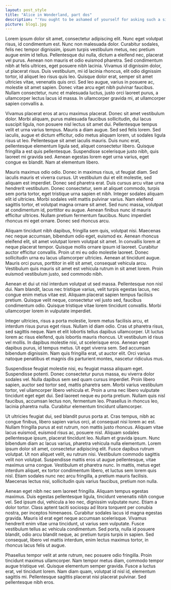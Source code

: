 ```yaml
---
layout: post_style
title: "Alice in Wonderland, part dos"
description: "'You ought to be ashamed of yourself for asking such a simple question,' added the Gryphon; and then they both sat silent and looked at poor Alice, who felt ready to sink into the earth. At last the Gryphon said to the Mock Turtle, 'Drive on, old fellow! Don't be all day about it!' and he went on in these words"
picture: blog1.jpg
---
```




Lorem ipsum dolor sit amet, consectetur adipiscing elit. Nunc eget volutpat risus, id condimentum est. Nunc non malesuada dolor. Curabitur sodales, felis nec tempor dignissim, ipsum turpis vestibulum metus, nec pretium augue enim id tellus. Pellentesque dui nulla, dictum a eleifend nec, placerat vel purus. Aenean non mauris et odio euismod pharetra. Sed condimentum nibh at felis ultrices, eget posuere nibh lacinia. Vivamus id dignissim dolor, ut placerat risus. Duis vestibulum, mi id lacinia rhoncus, elit odio dignissim tortor, id aliquet leo risus quis leo. Quisque dolor erat, semper sit amet ultricies vitae, venenatis quis orci. Sed leo augue, varius in posuere ac, molestie sit amet sapien. Donec vitae arcu eget nibh pulvinar faucibus. Nullam consectetur, nunc et malesuada luctus, justo orci laoreet purus, a ullamcorper lectus lacus id massa. In ullamcorper gravida mi, at ullamcorper sapien convallis a.

Vivamus placerat eros at arcu maximus placerat. Donec sit amet vestibulum dolor. Morbi aliquam, purus malesuada faucibus sollicitudin, dui lacus suscipit ligula, non posuere nisl lectus sit amet dui. Pellentesque tempus velit et urna varius tempus. Mauris a diam augue. Sed sed felis lorem. Sed iaculis, augue et dictum efficitur, odio metus aliquam lorem, ut sodales ligula risus ut leo. Pellentesque sit amet iaculis mauris. Duis nunc erat, pellentesque elementum ligula sed, aliquet consectetur libero. Quisque fringilla a est quis pellentesque. Suspendisse scelerisque justo nibh, quis laoreet mi gravida sed. Aenean egestas lorem eget urna varius, eget congue ex blandit. Nam at elementum libero.

Mauris maximus odio odio. Donec in maximus risus, ut feugiat diam. Sed iaculis mauris et viverra cursus. Ut vestibulum dui et elit molestie, sed aliquam est imperdiet. Donec sed pharetra erat. Duis cursus arcu vitae urna hendrerit vestibulum. Donec consectetur, sem at aliquet commodo, turpis sem porta tortor, eget tristique urna sapien et nibh. Integer sodales aliquam elit id ultricies. Morbi sodales velit mattis pulvinar varius. Nam eleifend sagittis tortor, et volutpat magna ornare sit amet. Sed nunc massa, volutpat at condimentum id, porttitor eu augue. Aenean finibus nunc id mauris efficitur ultrices. Nullam pretium fermentum faucibus. Nunc imperdiet rhoncus mi eget ornare. Donec sed rhoncus arcu.

Aliquam tincidunt nibh dapibus, fringilla sem quis, volutpat nisi. Maecenas nec neque accumsan, bibendum odio eget, euismod ex. Aenean rhoncus eleifend elit, sit amet volutpat lorem volutpat sit amet. In convallis lorem at neque placerat tempor. Quisque mollis ornare ipsum id laoreet. Curabitur auctor efficitur convallis. Proin ut mi eu odio molestie laoreet. Donec sollicitudin urna eu lacus ullamcorper ultricies. Aenean at tincidunt augue. Mauris orci purus, porttitor in elit sit amet, consequat vehicula arcu. Vestibulum quis mauris sit amet est vehicula rutrum in sit amet lorem. Proin euismod vestibulum justo, sed commodo nibh.

Aenean et dui ut nisl interdum volutpat ut sed massa. Pellentesque non nisl dui. Nam blandit, lacus nec tristique varius, velit turpis egestas lacus, nec congue enim metus vitae est. Aliquam placerat sapien tempus facilisis pretium. Quisque velit neque, consectetur vel justo sed, faucibus condimentum odio. Quisque tristique vitae lorem tincidunt convallis. Morbi ullamcorper lorem in vulputate imperdiet.

Integer ultricies, risus a porta molestie, lorem metus facilisis arcu, et interdum risus purus eget risus. Nullam id diam odio. Cras ut pharetra risus, sed sagittis neque. Nam et elit lobortis tellus dapibus ullamcorper. Ut luctus lorem ac risus eleifend, quis lobortis mauris rhoncus. Ut vestibulum id risus vel mollis. In dapibus molestie nisi, ut scelerisque eros. Aenean eget dapibus purus, id tempus metus. Ut eget viverra sem. Sed accumsan bibendum dignissim. Nam quis fringilla erat, ut auctor elit. Orci varius natoque penatibus et magnis dis parturient montes, nascetur ridiculus mus.

Suspendisse feugiat molestie nisi, eu feugiat massa aliquam eget. Suspendisse potenti. Donec consectetur purus massa, eu viverra dolor sodales vel. Nulla dapibus sem sed quam cursus imperdiet. Proin libero sapien, auctor sed tortor sed, mattis pharetra sem. Morbi varius vestibulum tortor, vel ullamcorper libero vehicula et. Proin a urna nec libero vulputate tincidunt eget eget dui. Sed laoreet neque eu porta pretium. Nullam quis nisl faucibus, accumsan lectus non, fermentum leo. Phasellus in rhoncus leo, lacinia pharetra nulla. Curabitur elementum tincidunt ullamcorper.

Ut ultricies feugiat dui, sed blandit purus porta at. Cras tempus, nibh ac congue finibus, libero sapien varius orci, at consequat nisi lorem ac est. Nullam fringilla purus at est rutrum, non mattis justo rhoncus. Aliquam vitae lacus euismod, euismod risus ac, posuere nisl. Aliquam sodales pellentesque ipsum, placerat tincidunt leo. Nullam et gravida ipsum. Nunc bibendum diam ac lacus varius, pharetra vehicula nulla elementum. Lorem ipsum dolor sit amet, consectetur adipiscing elit. Fusce dapibus rutrum volutpat. Ut non aliquet velit, eu rutrum nisi. Vestibulum commodo sagittis velit non volutpat. Suspendisse mattis eros ut augue pellentesque, vitae maximus urna congue. Vestibulum et pharetra nunc. In mattis, metus eget interdum aliquet, ex tortor condimentum libero, et luctus sem lorem quis nisl. Etiam sodales nunc nec arcu fringilla, a pretium mauris facilisis. Maecenas lectus nisi, sollicitudin quis varius faucibus, pretium non nulla.

Aenean eget nibh nec sem laoreet fringilla. Aliquam tempus egestas maximus. Duis egestas pellentesque ligula, tincidunt venenatis nibh congue vel. Sed ipsum dui, vehicula a leo nec, dignissim vulputate nunc. Etiam a dolor tortor. Class aptent taciti sociosqu ad litora torquent per conubia nostra, per inceptos himenaeos. Curabitur sodales lacus id magna egestas gravida. Mauris id erat eget neque accumsan scelerisque. Vivamus hendrerit enim vitae urna tincidunt, ut varius sem vulputate. Fusce vestibulum tellus ac vehicula condimentum. Sed porta, nulla id posuere blandit, odio arcu blandit neque, ac pretium turpis turpis in sapien. Sed consequat, libero vel mattis interdum, enim lectus maximus tortor, in rhoncus lacus felis ut augue.

Phasellus tempor velit at ante rutrum, nec posuere odio fringilla. Proin tincidunt maximus ullamcorper. Nam tempor metus diam, commodo tempor augue tristique vel. Quisque elementum semper gravida. Fusce a luctus erat, vel tincidunt lorem. Nam diam quam, volutpat id nisl id, elementum sagittis mi. Pellentesque sagittis placerat nisi placerat pulvinar. Sed pellentesque nibh eros. 
